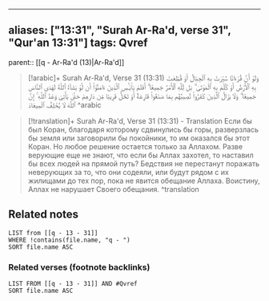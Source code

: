 
---
aliases: ["13:31", "Surah Ar-Ra'd, verse 31", "Qur'an 13:31"]
tags: Qvref
---

parent:: [[q - Ar-Ra'd (13)|Ar-Ra'd]]

> [!arabic]+ Surah Ar-Ra'd, Verse 31 (13:31)
> <span class="quran-arabic">وَلَوْ أَنَّ قُرْءَانًا سُيِّرَتْ بِهِ ٱلْجِبَالُ أَوْ قُطِّعَتْ بِهِ ٱلْأَرْضُ أَوْ كُلِّمَ بِهِ ٱلْمَوْتَىٰ ۗ بَل لِّلَّهِ ٱلْأَمْرُ جَمِيعًا ۗ أَفَلَمْ يَا۟يْـَٔسِ ٱلَّذِينَ ءَامَنُوٓا۟ أَن لَّوْ يَشَآءُ ٱللَّهُ لَهَدَى ٱلنَّاسَ جَمِيعًا ۗ وَلَا يَزَالُ ٱلَّذِينَ كَفَرُوا۟ تُصِيبُهُم بِمَا صَنَعُوا۟ قَارِعَةٌ أَوْ تَحُلُّ قَرِيبًا مِّن دَارِهِمْ حَتَّىٰ يَأْتِىَ وَعْدُ ٱللَّهِ ۚ إِنَّ ٱللَّهَ لَا يُخْلِفُ ٱلْمِيعَادَ</span>
^arabic

> [!translation]+ Surah Ar-Ra'd, Verse 31 (13:31) - Translation
> Если бы был Коран, благодаря которому сдвинулись бы горы, разверзлась бы земля или заговорили бы покойники, то им оказался бы этот Коран. Но любое решение остается только за Аллахом. Разве верующие еще не знают, что если бы Аллах захотел, то наставил бы всех людей на прямой путь? Бедствия не перестанут поражать неверующих за то, что они содеяли, или будут рядом с их жилищами до тех пор, пока не явится обещание Аллаха. Воистину, Аллах не нарушает Своего обещания.
^translation



## Related notes
```dataview
LIST from [[q - 13 - 31]]
WHERE !contains(file.name, "q - ")
SORT file.name ASC
```

### Related verses (footnote backlinks)
```dataview
LIST FROM [[q - 13 - 31]] AND #Qvref
SORT file.name ASC
```

